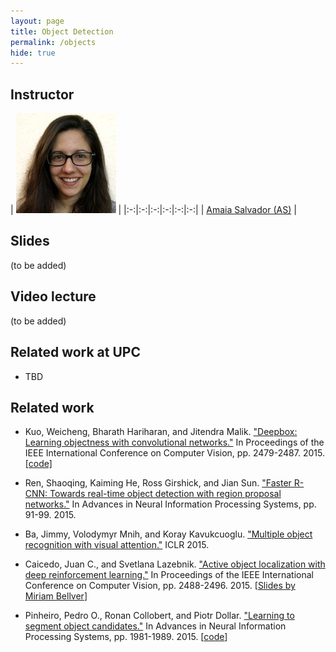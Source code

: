 ```yaml
---
layout: page
title: Object Detection
permalink: /objects
hide: true
---
```


## Instructor

| ![AmaiaSalvador][AmaiaSalvador-photo]  |
|:-:|:-:|:-:|:-:|:-:|:-:|
 | [Amaia Salvador (AS)][AmaiaSalvador-web] |

[AmaiaSalvador-web]: https://imatge.upc.edu/web/people/amaia-salvador

[AmaiaSalvador-photo]: img/instructors/AmaiaSalvador.jpg "Amaia Salvador"


## Slides

(to be added)


## Video lecture

(to be added)


## Related work at UPC

* TBD

## Related work

* Kuo, Weicheng, Bharath Hariharan, and Jitendra Malik. ["Deepbox: Learning objectness with convolutional networks."](http://www.cv-foundation.org/openaccess/content_iccv_2015/html/Kuo_DeepBox_Learning_Objectness_ICCV_2015_paper.html) In Proceedings of the IEEE International Conference on Computer Vision, pp. 2479-2487. 2015. [[code]](https://github.com/weichengkuo/DeepBox)

* Ren, Shaoqing, Kaiming He, Ross Girshick, and Jian Sun. ["Faster R-CNN: Towards real-time object detection with region proposal networks."](http://papers.nips.cc/paper/5638-faster-r-cnn-towards-real-time-object-detection-with-region-proposal-networks) In Advances in Neural Information Processing Systems, pp. 91-99. 2015.

* Ba, Jimmy, Volodymyr Mnih, and Koray Kavukcuoglu. ["Multiple object recognition with visual attention."](http://arxiv.org/abs/1412.7755) ICLR 2015.

* Caicedo, Juan C., and Svetlana Lazebnik. ["Active object localization with deep reinforcement learning."](http://www.cv-foundation.org/openaccess/content_iccv_2015/html/Caicedo_Active_Object_Localization_ICCV_2015_paper.html) In Proceedings of the IEEE International Conference on Computer Vision, pp. 2488-2496. 2015. [[Slides by Miriam Bellver](http://www.slideshare.net/xavigiro/active-object-localization-with-deep-reinforcement-learning)]

* Pinheiro, Pedro O., Ronan Collobert, and Piotr Dollar. ["Learning to segment object candidates."](http://arxiv.org/abs/1604.02135) In Advances in Neural Information Processing Systems, pp. 1981-1989. 2015. [[code](https://github.com/ghostcow/deepmask)]
